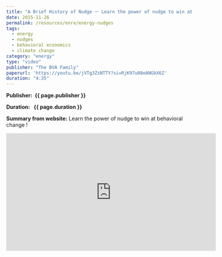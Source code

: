 ```yaml
---
title: "A Brief History of Nudge ㅡ Learn the power of nudge to win at behavioral change"
date: 2015-11-26
permalink: /resources/enre/energy-nudges
tags:
  - energy
  - nudges
  - behavioral economics
  - climate change
category: "energy"
type: "video"
publisher: "The BVA Family"
paperurl: 'https://youtu.be/jVTg3ZsNTTY?si=RjK97u08eANGbX6Z'
duration: "4:35"
---
```



**<span class="bold-podcast">Publisher: </span>&nbsp;<span class="text-podcast">{{ page.publisher }}</span>**

**<span class="bold-podcast">Duration: </span>&nbsp;<span class="text-podcast"> {{ page.duration }}</span>**

**<span class="bold-podcast">Summary from website:</span>**
Learn the power of nudge to win at behavioral change !

<div style="max-width:1024px">
  <div style="position:relative;height:0;padding-bottom:56.25%">
    <iframe width="560" height="315" src="https://www.youtube.com/embed/jVTg3ZsNTTY?si=RjK97u08eANGbX6Z" title="YouTube video player" frameborder="0" allow="accelerometer; autoplay; clipboard-write; encrypted-media; gyroscope; picture-in-picture; web-share" referrerpolicy="strict-origin-when-cross-origin" allowfullscreen></iframe>
  </div>
</div>


**<span class="small-podcast">Link:</span> &nbsp;<span class="links-podcast">[{{ page.paperurl }}]({{ page.paperurl }})</span>**